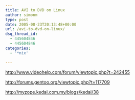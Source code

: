 ```yaml
---
title: AVI to DVD on Linux
author: simonm
type: post
date: 2005-08-23T20:13:48+00:00
url: /avi-to-dvd-on-linux/
dsq_thread_id:
  - 445604846
  - 445604846
categories:
  - '*nix'

---
```

<http://www.videohelp.com/forum/viewtopic.php?t=242455>

<http://forums.gentoo.org/viewtopic.php?t=117709>
  
<http://myzope.kedai.com.my/blogs/kedai/38>